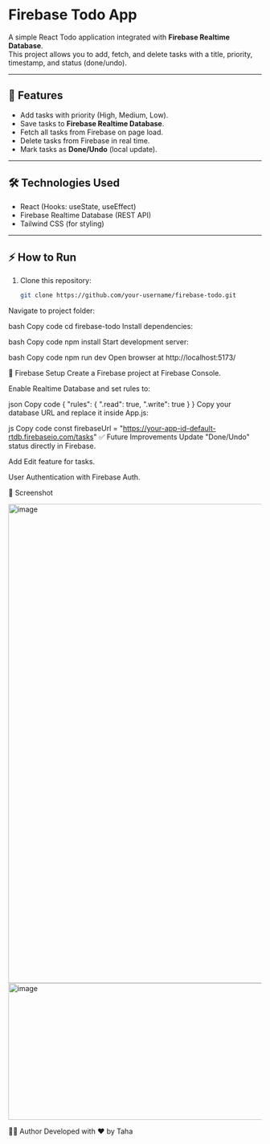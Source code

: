 # Firebase Todo App

A simple React Todo application integrated with **Firebase Realtime Database**.  
This project allows you to add, fetch, and delete tasks with a title, priority, timestamp, and status (done/undo).

---

## 🚀 Features
- Add tasks with priority (High, Medium, Low).
- Save tasks to **Firebase Realtime Database**.
- Fetch all tasks from Firebase on page load.
- Delete tasks from Firebase in real time.
- Mark tasks as **Done/Undo** (local update).

---

## 🛠️ Technologies Used
- React (Hooks: useState, useEffect)
- Firebase Realtime Database (REST API)
- Tailwind CSS (for styling)

---

## ⚡ How to Run
1. Clone this repository:
   ```bash
   git clone https://github.com/your-username/firebase-todo.git
Navigate to project folder:

bash
Copy code
cd firebase-todo
Install dependencies:

bash
Copy code
npm install
Start development server:

bash
Copy code
npm run dev
Open browser at http://localhost:5173/

🔑 Firebase Setup
Create a Firebase project at Firebase Console.

Enable Realtime Database and set rules to:

json
Copy code
{
  "rules": {
    ".read": true,
    ".write": true
  }
}
Copy your database URL and replace it inside App.js:

js
Copy code
const firebaseUrl = "https://your-app-id-default-rtdb.firebaseio.com/tasks"
✅ Future Improvements
Update "Done/Undo" status directly in Firebase.

Add Edit feature for tasks.

User Authentication with Firebase Auth.

📸 Screenshot

<img width="1920" height="953" alt="image" src="https://github.com/user-attachments/assets/e8a3713d-9253-4992-b70c-96a3cd12bf64" />



<img width="1255" height="272" alt="image" src="https://github.com/user-attachments/assets/4c5110d9-7d55-424a-89b3-825f3ac37b94" />

👨‍💻 Author
Developed with ❤️ by Taha
